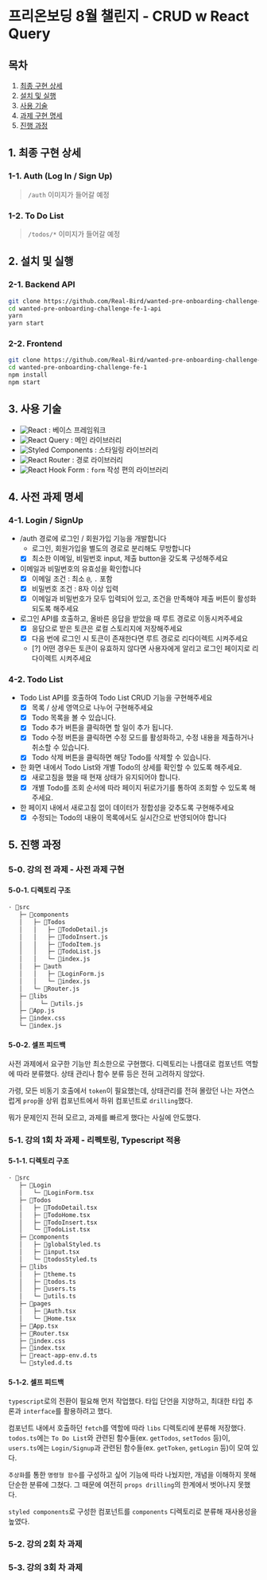# 프리온보딩 8월 챌린지 - CRUD w React Query

## 목차

1. [최종 구현 상세](#1-최종-구현-상세)
2. [설치 및 실행](#2-설치-및-실행)
3. [사용 기술](#3-사용-기술)
4. [과제 구현 명세](#4-사전-과제-명세)
5. [진행 과정](#5-진행-과정)

## 1. 최종 구현 상세

### 1-1. Auth (Log In / Sign Up)

> `/auth` 이미지가 들어갈 예정

### 1-2. To Do List

> `/todos/*` 이미지가 들어갈 예정

## 2. 설치 및 실행

### 2-1. Backend API

```bash
git clone https://github.com/Real-Bird/wanted-pre-onboarding-challenge-fe-1-api.git
cd wanted-pre-onboarding-challenge-fe-1-api
yarn
yarn start
```

### 2-2. Frontend

```bash
git clone https://github.com/Real-Bird/wanted-pre-onboarding-challenge-fe-1.git
cd wanted-pre-onboarding-challenge-fe-1
npm install
npm start
```

## 3. 사용 기술

- ![React](https://img.shields.io/badge/React-61DAFB?style=flat&logo=React&logoColor=white) : 베이스 프레임워크
- ![React Query](https://img.shields.io/badge/React%20Query-FF4154?style=flat&logo=React%20Query&logoColor=white) : 메인 라이브러리
- ![Styled Components](https://img.shields.io/badge/Styled%20Components-DB7093?style=flat&logo=Styled%20Components&logoColor=white) : 스타일링 라이브러리
- ![React Router](https://img.shields.io/badge/React%20Router-CA4245?style=flat&logo=React%20Router&logoColor=white) : 경로 라이브러리
- ![React Hook Form](https://img.shields.io/badge/React%20Hook%20Form-EC5990?style=flat&logo=React%20Hook%20Form&logoColor=white) : `form` 작성 편의 라이브러리

## 4. 사전 과제 명세

### 4-1. Login / SignUp

- /auth 경로에 로그인 / 회원가입 기능을 개발합니다
  - 로그인, 회원가입을 별도의 경로로 분리해도 무방합니다
  - [x] 최소한 이메일, 비밀번호 input, 제출 button을 갖도록 구성해주세요
- 이메일과 비밀번호의 유효성을 확인합니다
  - [x] 이메일 조건 : 최소 `@`, `.` 포함
  - [x] 비밀번호 조건 : 8자 이상 입력
  - [x] 이메일과 비밀번호가 모두 입력되어 있고, 조건을 만족해야 제출 버튼이 활성화 되도록 해주세요
- 로그인 API를 호출하고, 올바른 응답을 받았을 때 루트 경로로 이동시켜주세요
  - [x] 응답으로 받은 토큰은 로컬 스토리지에 저장해주세요
  - [x] 다음 번에 로그인 시 토큰이 존재한다면 루트 경로로 리다이렉트 시켜주세요
  - [?] 어떤 경우든 토큰이 유효하지 않다면 사용자에게 알리고 로그인 페이지로 리다이렉트 시켜주세요

### 4-2. Todo List

- Todo List API를 호출하여 Todo List CRUD 기능을 구현해주세요
  - [x] 목록 / 상세 영역으로 나누어 구현해주세요
  - [x] Todo 목록을 볼 수 있습니다.
  - [x] Todo 추가 버튼을 클릭하면 할 일이 추가 됩니다.
  - [x] Todo 수정 버튼을 클릭하면 수정 모드를 활성화하고, 수정 내용을 제출하거나 취소할 수 있습니다.
  - [x] Todo 삭제 버튼을 클릭하면 해당 Todo를 삭제할 수 있습니다.
- 한 화면 내에서 Todo List와 개별 Todo의 상세를 확인할 수 있도록 해주세요.
  - [x] 새로고침을 했을 때 현재 상태가 유지되어야 합니다.
  - [x] 개별 Todo를 조회 순서에 따라 페이지 뒤로가기를 통하여 조회할 수 있도록 해주세요.
- 한 페이지 내에서 새로고침 없이 데이터가 정합성을 갖추도록 구현해주세요
  - [x] 수정되는 Todo의 내용이 목록에서도 실시간으로 반영되어야 합니다

## 5. 진행 과정

### 5-0. 강의 전 과제 - 사전 과제 구현

#### 5-0-1. 디렉토리 구조

```bash
· 📂src
   ├─ 📂components
   │   ├─ 📂Todos
   │   │   ├─ 💾TodoDetail.js
   │   │   ├─ 💾TodoInsert.js
   │   │   ├─ 💾TodoItem.js
   │   │   ├─ 💾TodoList.js
   │   │   └─ 💾index.js
   │   ├─ 📂auth
   │   │   ├─ 💾LoginForm.js
   │   │   └─ 💾index.js
   │   └─ 💾Router.js
   ├─ 📂libs
   │	 └─ 💾utils.js
   ├─ 💾App.js
   ├─ 💾index.css
   └─ 💾index.js
```

#### 5-0-2. 셀프 피드백

사전 과제에서 요구한 기능만 최소한으로 구현했다. 디렉토리는 나름대로 컴포넌트 역할에 따라 분류했다. 상태 관리나 함수 분류 등은 전혀 고려하지 않았다.

가령, 모든 비동기 호출에서 `token`이 필요했는데, 상태관리를 전혀 몰랐던 나는 자연스럽게 `prop`을 상위 컴포넌트에서 하위 컴포넌트로 `drilling`했다.

뭐가 문제인지 전혀 모르고, 과제를 빠르게 했다는 사실에 안도했다.

### 5-1. 강의 1회 차 과제 - 리펙토링, Typescript 적용

#### 5-1-1. 디렉토리 구조

```bash
· 📂src
   ├─ 📂Login
   │   └─ 💾LoginForm.tsx
   ├─ 📂Todos
   │   ├─ 💾TodoDetail.tsx
   │   ├─ 💾TodoHome.tsx
   │   ├─ 💾TodoInsert.tsx
   │   └─ 💾TodoList.tsx
   ├─ 📂components
   │   ├─ 💾globalStyled.ts
   │   ├─ 💾input.tsx
   │   └─ 💾todosStyled.ts
   ├─ 📂libs
   │   ├─ 💾theme.ts
   │   ├─ 💾todos.ts
   │   ├─ 💾users.ts
   │   └─ 💾utils.ts
   ├─ 📂pages
   │   ├─ 💾Auth.tsx
   │   └─ 💾Home.tsx
   ├─ 💾App.tsx
   ├─ 💾Router.tsx
   ├─ 💾index.css
   ├─ 💾index.tsx
   ├─ 💾react-app-env.d.ts
   └─ 💾styled.d.ts
```

#### 5-1-2. 셀프 피드백

`typescript`로의 전환이 필요해 먼저 작업했다. 타입 단언을 지양하고, 최대한 타입 추론과 `interface`를 활용하려고 했다.

컴포넌트 내에서 호출하던 `fetch`를 역할에 따라 `libs` 디렉토리에 분류해 저장했다. `todos.ts`에는 `To Do List`와 관련된 함수들(ex. `getTodos`, `setTodos` 등)이, `users.ts`에는 `Login/Signup`과 관련된 함수들(ex. `getToken`, `getLogin` 등)이 모여 있다.

`추상화`를 통한 `명령형 함수`를 구성하고 싶어 기능에 따라 나눴지만, 개념을 이해하지 못해 단순한 분류에 그쳤다. 그 때문에 여전히 `props drilling`의 한계에서 벗어나지 못했다.

`styled components`로 구성한 컴포넌트를 `components` 디렉토리로 분류해 재사용성을 높였다.

### 5-2. 강의 2회 차 과제

### 5-3. 강의 3회 차 과제

<!-- ## Refactoring 진행 사항

## 22-08-15

- `To Do List`에 `React Query`를 적용했습니다.
- 코드 정리 예정입니다.

## 22-08-13

- `Routes`를 수정했습니다.
  - `Nested Route`로 구성해 `URL`은 `Todo ID`를 포함하되 페이지 이동은 하지 않습니다.
- `styles`을 추가했습니다. -->
